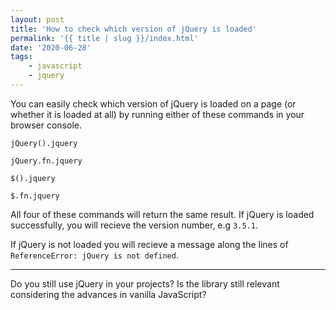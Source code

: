 ```yaml
---
layout: post
title: 'How to check which version of jQuery is loaded'
permalink: '{{ title | slug }}/index.html'
date: '2020-06-28'
tags:
    - javascript
    - jquery
---
```


You can easily check which version of jQuery is loaded on a page (or whether it is loaded at all) by running either of these commands in your browser console.

```shell
jQuery().jquery

jQuery.fn.jquery

$().jquery

$.fn.jquery
```

All four of these commands will return the same result. If jQuery is loaded successfully, you will recieve the version number, e.g `3.5.1`.

If jQuery is not loaded you will recieve a message along the lines of `ReferenceError: jQuery is not defined`.

---

Do you still use jQuery in your projects? Is the library still relevant considering the advances in vanilla JavaScript?
